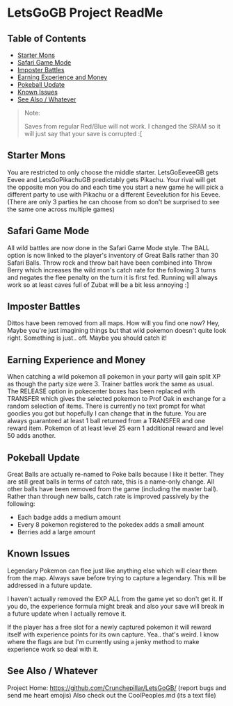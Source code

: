 # LetsGoGB Project ReadMe

## Table of Contents
* [Starter Mons](#Starter-Mons)
* [Safari Game Mode](#Safari-Game-Mode)
* [Imposter Battles](#Imposter-Battles)
* [Earning Experience and Money](#Earning-Experience-and-Money)
* [Pokeball Update](#Pokeball-Update)
* [Known Issues](#Known-Issues)
* [See Also / Whatever](#See-Also--Whatever)

>Note:
>
>Saves from regular Red/Blue will not work. I changed the SRAM so it will just say that your save is corrupted :[  


## Starter Mons
You are restricted to only choose the middle starter. LetsGoEeveeGB gets Eevee and
LetsGoPikachuGB predictably gets Pikachu. Your rival will get the opposite mon you
do and each time you start a new game he will pick a different party to use with
Pikachu or a different Eeveelution for his Eevee. (There are only 3 parties he can
choose from so don't be surprised to see the same one across multiple games)

## Safari Game Mode
All wild battles are now done in the Safari Game Mode style. The BALL option is now
linked to the player's inventory of Great Balls rather than 30 Safari Balls. Throw
rock and throw bait have been combined into Throw Berry which increases the wild
mon's catch rate for the following 3 turns and negates the flee penalty on the turn
it is first fed. Running will always work so at least caves full of Zubat will be a 
bit less annoying :]

## Imposter Battles
Dittos have been removed from all maps. How will you find one now? Hey, Maybe you're
just imagining things but that wild pokemon doesn't quite look right. Something is 
just.. off. Maybe you should catch it!

## Earning Experience and Money
When catching a wild pokemon all pokemon in your party will gain split XP as though
the party size were 3. Trainer battles work the same as usual. The RELEASE option
in pokecenter boxes has been replaced with TRANSFER which gives the selected pokemon
to Prof Oak in exchange for a random selection of items. There is currently no text
prompt for what goodies you got but hopefully I can change that in the future. You
are always guaranteed at least 1 ball returned from a TRANSFER and one reward item.
Pokemon of at least level 25 earn 1 additional reward and level 50 adds another.

## Pokeball Update
Great Balls are actually re-named to Poke balls because I like it better. They are still
great balls in terms of catch rate, this is a name-only change. All other balls have
been removed from the game (including the master ball). Rather than through new balls,
catch rate is improved passively by the following:
* Each badge adds a medium amount
* Every 8 pokemon registered to the pokedex adds a small amount
* Berries add a large amount

## Known Issues
Legendary Pokemon can flee just like anything else which will clear them from the map.
Always save before trying to capture a legendary. This will be addressed in a future
update.

I haven't actually removed the EXP ALL from the game yet so don't get it. If you do,
the experience formula might break and also your save will break in a future update
when I actually remove it.

If the player has a free slot for a newly captured pokemon it will reward itself with
experience points for its own capture. Yea.. that's weird. I know where the flags are
but I'm currently using a jenky method to make experience work so deal with it.

## See Also / Whatever
Project Home: https://github.com/Crunchepillar/LetsGoGB/ (report bugs and send me heart emojis)
Also check out the CoolPeoples.md (its a text file)